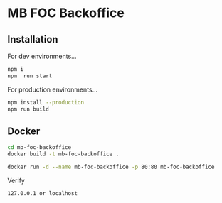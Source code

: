 # MB FOC Backoffice


## Installation

For dev environments...

```sh
npm i
npm  run start
```

For production environments...

```sh
npm install --production
npm run build
```


## Docker
```sh
cd mb-foc-backoffice
docker build -t mb-foc-backoffice .    
```

```sh
docker run -d --name mb-foc-backoffice -p 80:80 mb-foc-backoffice
```

Verify

```sh
127.0.0.1 or localhost
```

